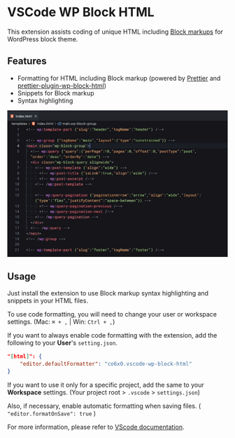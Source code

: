 # VSCode WP Block HTML

This extension assists coding of unique HTML including [Block markups](https://developer.wordpress.org/themes/block-themes/templates-and-template-parts/) for WordPress block theme.

## Features

- Formatting for HTML including Block markup (powered by [Prettier](https://prettier.io/) and [prettier-plugin-wp-block-html](https://github.com/co6x0/prettier-plugin-wp-block-html))
- Snippets for Block markup
- Syntax highlighting

![Extension Demo](./images/demo.gif)

## Usage

Just install the extension to use Block markup syntax highlighting and snippets in your HTML files.

To use code formatting, you will need to change your user or workspace settings. (Mac: `⌘ + ,` | Win: `Ctrl + ,`)

If you want to always enable code formatting with the extension, add the following to your **User**'s `setting.json`.

```json
"[html]": {
	"editor.defaultFormatter": "co6x0.vscode-wp-block-html"
}
```

If you want to use it only for a specific project, add the same to your **Workspace** settings. (Your project root > `.vscode` > `settings.json`)

Also, if necessary, enable automatic formatting when saving files. ( `"editor.formatOnSave": true` )

For more information, please refer to [VScode documentation](https://code.visualstudio.com/docs/getstarted/settings).
